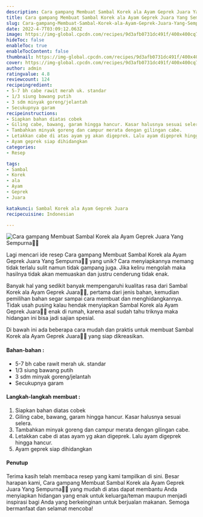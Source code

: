 ```yaml
---
description: Cara gampang Membuat Sambal Korek ala Ayam Geprek Juara Yang Sempurna"
title: Cara gampang Membuat Sambal Korek ala Ayam Geprek Juara Yang Sempurna
slug: Cara-gampang-Membuat-Sambal-Korek-ala-Ayam-Geprek-Juara-Yang-Sempurna
date: 2022-4-7T03:09:12.063Z
image: https://img-global.cpcdn.com/recipes/9d3afb0731dc491f/400x400cq70/photo.jpg
hideToc: false
enableToc: true
enableTocContent: false
thumbnail: https://img-global.cpcdn.com/recipes/9d3afb0731dc491f/400x400cq70/photo.jpg
cover: https://img-global.cpcdn.com/recipes/9d3afb0731dc491f/400x400cq70/photo.jpg
author: admin
ratingvalue: 4.8
reviewcount: 124
recipeingredient:
- 5-7 bh cabe rawit merah uk. standar
- 1/3 siung bawang putih
- 3 sdm minyak goreng/jelantah
- Secukupnya garam
recipeinstructions:
- Siapkan bahan diatas cobek
- Giling cabe, bawang, garam hingga hancur. Kasar halusnya sesuai selera.
- Tambahkan minyak goreng dan campur merata dengan gilingan cabe.
- Letakkan cabe di atas ayam yg akan digeprek. Lalu ayam digeprek hingga hancur.
- Ayam geprek siap dihidangkan
categories:
- Resep

tags:
- Sambal
- Korek
- ala
- Ayam
- Geprek
- Juara

katakunci: Sambal Korek ala Ayam Geprek Juara
recipecuisine: Indonesian

---
```


![Cara gampang Membuat Sambal Korek ala Ayam Geprek Juara Yang Sempurna👩‍🍳](https://img-global.cpcdn.com/recipes/9d3afb0731dc491f/400x400cq70/photo.jpg)

Lagi mencari ide resep Cara gampang Membuat Sambal Korek ala Ayam Geprek Juara Yang Sempurna👩‍🍳 yang unik? Cara menyiapkannya memang tidak terlalu sulit namun tidak gampang juga. Jika keliru mengolah maka hasilnya tidak akan memuaskan dan justru cenderung tidak enak.

Banyak hal yang sedikit banyak mempengaruhi kualitas rasa dari Sambal Korek ala Ayam Geprek Juara👩‍🍳, pertama dari jenis bahan, kemudian pemilihan bahan segar sampai cara membuat dan menghidangkannya. Tidak usah pusing kalau hendak menyiapkan Sambal Korek ala Ayam Geprek Juara👩‍🍳 enak di rumah, karena asal sudah tahu triknya maka hidangan ini bisa jadi sajian spesial.

Di bawah ini ada beberapa cara mudah dan praktis untuk membuat Sambal Korek ala Ayam Geprek Juara👩‍🍳 yang siap dikreasikan.

<!--inarticleads1-->

#### Bahan-bahan :

- 5-7 bh cabe rawit merah uk. standar
- 1/3 siung bawang putih
- 3 sdm minyak goreng/jelantah
- Secukupnya garam

<!--inarticleads2-->

#### Langkah-langkah membuat :

1. Siapkan bahan diatas cobek
1. Giling cabe, bawang, garam hingga hancur. Kasar halusnya sesuai selera.
1. Tambahkan minyak goreng dan campur merata dengan gilingan cabe.
1. Letakkan cabe di atas ayam yg akan digeprek. Lalu ayam digeprek hingga hancur.
1. Ayam geprek siap dihidangkan

#### Penutup

Terima kasih telah membaca resep yang kami tampilkan di sini. Besar harapan kami, Cara gampang Membuat Sambal Korek ala Ayam Geprek Juara Yang Sempurna👩‍🍳 yang mudah di atas dapat membantu Anda menyiapkan hidangan yang enak untuk keluarga/teman maupun menjadi inspirasi bagi Anda yang berkeinginan untuk berjualan makanan. Semoga bermanfaat dan selamat mencoba!